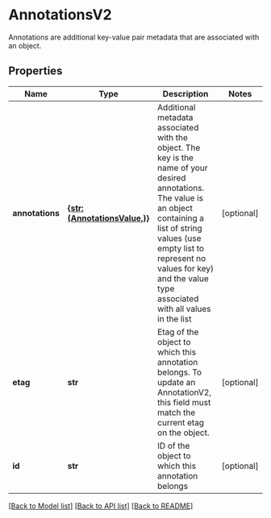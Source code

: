 # AnnotationsV2

Annotations are additional key-value pair metadata that are associated with an object.
## Properties
Name | Type | Description | Notes
------------ | ------------- | ------------- | -------------
**annotations** | [**{str: (AnnotationsValue,)}**](AnnotationsValue.md) | Additional metadata associated with the object. The key is the name of your desired annotations. The value is an object containing a list of string values (use empty list to represent no values for key) and the value type associated with all values in the list | [optional] 
**etag** | **str** | Etag of the object to which this annotation belongs. To update an AnnotationV2, this field must match the current etag on the object. | [optional] 
**id** | **str** | ID of the object to which this annotation belongs | [optional] 

[[Back to Model list]](../README.md#documentation-for-models) [[Back to API list]](../README.md#documentation-for-api-endpoints) [[Back to README]](../README.md)


